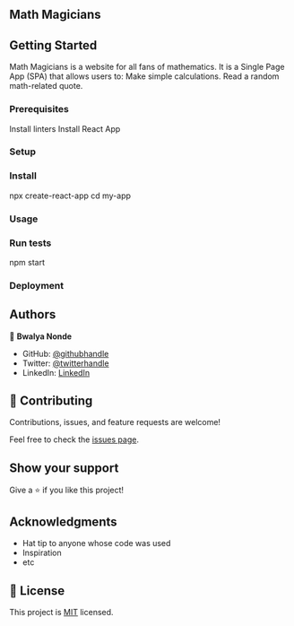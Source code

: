 ## Math Magicians

## Getting Started
Math Magicians is a website for all fans of mathematics. It is a Single Page App (SPA) that allows users to:
Make simple calculations.
Read a random math-related quote.


### Prerequisites
Install linters
Install React App
### Setup

### Install
npx create-react-app 
cd my-app
### Usage

### Run tests
npm start
### Deployment



## Authors


👤 **Bwalya Nonde**

- GitHub: [@githubhandle](https://github.com/BwalyaNonde)
- Twitter: [@twitterhandle](https://twitter.com/nonde_bwalya)
- LinkedIn: [LinkedIn](https://www.linkedin.com/in/bwalya-nonde-5865601a9/)


## 🤝 Contributing

Contributions, issues, and feature requests are welcome!

Feel free to check the [issues page](../../issues/).

## Show your support

Give a ⭐️ if you like this project!

## Acknowledgments

- Hat tip to anyone whose code was used
- Inspiration
- etc

## 📝 License

This project is [MIT](./MIT.md) licensed.